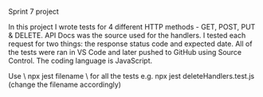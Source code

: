 Sprint 7 project

In this project I wrote tests for 4 different HTTP methods - GET, POST, PUT & DELETE.
API Docs was the source used for the handlers.
I tested each request for two things: the response status code and expected date.
All of the tests were ran in VS Code and later pushed to GitHub using Source Control. 
The coding language is JavaScript.

Use \\ npx jest filename \\ for all the tests e.g. npx jest deleteHandlers.test.js (change the filename accordingly)
